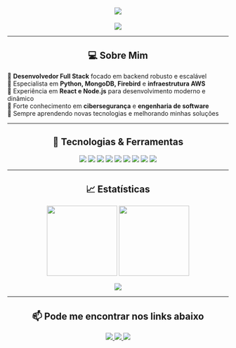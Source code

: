 <h1 align="center">
  <img src="https://readme-typing-svg.herokuapp.com?font=Fira+Code&pause=1000&color=00E1FF&center=true&width=550&lines=Ol%C3%A1%2C+me+chamo+Victor+Crepaldi+Gomes+%F0%9F%91%8B%F0%9F%8F%BB">
</h1>

<p align="center">
  <img src="https://readme-typing-svg.herokuapp.com?font=Fira+Code&pause=1000&color=00E1FF&center=true&width=500&lines=Full+Stack+Developer;Python+%7C+MongoDB+%7C+AWS;React+%7C+Node.js+%7C+Cybersecurity;Building+Scalable+and+Secure+Solutions!">
</p>

---

<h2 align="center">💻 Sobre Mim</h2>

🔹 **Desenvolvedor Full Stack** focado em backend robusto e escalável  
🔹 Especialista em **Python, MongoDB, Firebird** e **infraestrutura AWS**  
🔹 Experiência em **React e Node.js** para desenvolvimento moderno e dinâmico  
🔹 Forte conhecimento em **cibersegurança** e **engenharia de software**  
🔹 Sempre aprendendo novas tecnologias e melhorando minhas soluções  

---

<h2 align="center">🚀 Tecnologias & Ferramentas</h2>

<p align="center">
  <img src="https://img.shields.io/badge/Python-3776AB?style=for-the-badge&logo=python&logoColor=white">
  <img src="https://img.shields.io/badge/MongoDB-4EA94B?style=for-the-badge&logo=mongodb&logoColor=white">
  <img src="https://img.shields.io/badge/AWS-FF9900?style=for-the-badge&logo=amazonaws&logoColor=white">
  <img src="https://img.shields.io/badge/Firebird-FF4500?style=for-the-badge&logo=firebird&logoColor=white">
  <img src="https://img.shields.io/badge/Node.js-43853D?style=for-the-badge&logo=node.js&logoColor=white">
  <img src="https://img.shields.io/badge/React-61DAFB?style=for-the-badge&logo=react&logoColor=white">
  <img src="https://img.shields.io/badge/HTML5-E34F26?style=for-the-badge&logo=html5&logoColor=white">
  <img src="https://img.shields.io/badge/CSS3-1572B6?style=for-the-badge&logo=css3&logoColor=white">
  <img src="https://img.shields.io/badge/GitHub-181717?style=for-the-badge&logo=github&logoColor=white">
</p>

---

<h2 align="center">📈 Estatísticas</h2>

<p align="center">
  <img src="https://github-readme-stats.vercel.app/api?username=VictorCrepaldiGomes&show_icons=true&theme=blueberry&hide=issues&count_private=true" height="160px"/>
  <img src="https://github-readme-streak-stats.herokuapp.com/?user=VictorCrepaldiGomes&theme=blueberry" height="160px"/>
</p>

<p align="center">
  <img src="https://readme-typing-svg.herokuapp.com?font=Fira+Code&pause=1000&color=00E1FF&center=true&width=450&lines=Top+Languages+%26+Contributions;Consistência+é+a+chave!">
</p>

---

<h2 align="center">📫 Pode me encontrar nos links abaixo</h2>

<p align="center">
  <a href="https://www.linkedin.com/in/victor-gomes-b067a3266/" target="_blank">
    <img src="https://img.shields.io/badge/LinkedIn-0077B5?style=for-the-badge&logo=linkedin&logoColor=white">
  </a>
  <a href="mailto:victorcrepaldigomes@gmail.com" target="_blank">
    <img src="https://img.shields.io/badge/Email-D14836?style=for-the-badge&logo=gmail&logoColor=white">
  </a>
  <a href="https://github.com/VictorCrepaldiGomes" target="_blank">
    <img src="https://img.shields.io/badge/GitHub-181717?style=for-the-badge&logo=github&logoColor=white">
  </a>
</p>


